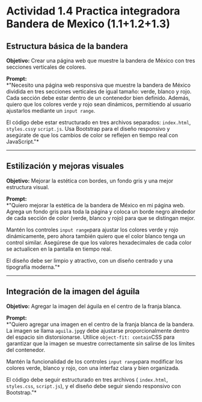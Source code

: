 # Actividad 1.4 Practica integradora Bandera de Mexico (1.1+1.2+1.3)

## Estructura básica de la bandera

**Objetivo:** Crear una página web que muestre la bandera de México con tres secciones verticales de colores.

**Prompt:**  
*"Necesito una página web responsiva que muestre la bandera de México dividida en tres secciones verticales de igual tamaño: verde, blanco y rojo. Cada sección debe estar dentro de un contenedor bien definido. Además, quiero que los colores verde y rojo sean dinámicos, permitiendo al usuario ajustarlos mediante un `input range`.

El código debe estar estructurado en tres archivos separados: `index.html`, `styles.css`y `script.js`. Usa Bootstrap para el diseño responsivo y asegúrate de que los cambios de color se reflejen en tiempo real con JavaScript."*

----------

## Estilización y mejoras visuales

**Objetivo:** Mejorar la estética con bordes, un fondo gris y una mejor estructura visual.

**Prompt:**  
*"Quiero mejorar la estética de la bandera de México en mi página web. Agrega un fondo gris para toda la página y coloca un borde negro alrededor de cada sección de color (verde, blanco y rojo) para que se distingan mejor.

Mantén los controles `input range`para ajustar los colores verde y rojo dinámicamente, pero ahora también quiero que el color blanco tenga un control similar. Asegúrese de que los valores hexadecimales de cada color se actualicen en la pantalla en tiempo real.

El diseño debe ser limpio y atractivo, con un diseño centrado y una tipografía moderna."*

----------

## Integración de la imagen del águila

**Objetivo:** Agregar la imagen del águila en el centro de la franja blanca.

**Prompt:**  
*"Quiero agregar una imagen en el centro de la franja blanca de la bandera. La imagen se llama `aguila.jpg`y debe ajustarse proporcionalmente dentro del espacio sin distorsionarse. Utilice `object-fit: contain`CSS para garantizar que la imagen se muestre correctamente sin salirse de los límites del contenedor.

Mantén la funcionalidad de los controles `input range`para modificar los colores verde, blanco y rojo, con una interfaz clara y bien organizada.

El código debe seguir estructurado en tres archivos ( `index.html`, `styles.css`, `script.js`), y el diseño debe seguir siendo responsivo con Bootstrap."*
